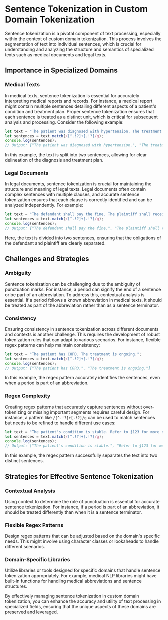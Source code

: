 # Sentence Tokenization in Custom Domain Tokenization

Sentence tokenization is a pivotal component of text processing, especially within the context of custom domain tokenization. This process involves the segmentation of text into individual sentences, which is crucial for understanding and analyzing the structure and semantics of specialized texts such as medical documents and legal texts.

## Importance in Specialized Domains

### Medical Texts
In medical texts, sentence tokenization is essential for accurately interpreting medical reports and records. For instance, a medical report might contain multiple sentences detailing different aspects of a patient's condition and treatment plan. Proper sentence tokenization ensures that each sentence is treated as a distinct unit, which is critical for subsequent analysis and processing. Consider the following example:

```javascript
let text = "The patient was diagnosed with hypertension. The treatment includes medication and lifestyle changes.";
let sentences = text.match(/[^.!?]+[.!?]/g);
console.log(sentences);
// Output: ["The patient was diagnosed with hypertension.", "The treatment includes medication and lifestyle changes."]
```

In this example, the text is split into two sentences, allowing for clear delineation of the diagnosis and treatment plan.

### Legal Documents
In legal documents, sentence tokenization is crucial for maintaining the structure and meaning of legal texts. Legal documents often contain complex sentences with multiple clauses, and accurate sentence tokenization ensures that each clause is correctly identified and can be analyzed independently. For example:

```javascript
let text = "The defendant shall pay the fine. The plaintiff shall receive compensation as per §234 of the code.";
let sentences = text.match(/[^.!?]+[.!?]/g);
console.log(sentences);
// Output: ["The defendant shall pay the fine.", "The plaintiff shall receive compensation as per §234 of the code."]
```

Here, the text is divided into two sentences, ensuring that the obligations of the defendant and plaintiff are clearly separated.

## Challenges and Strategies

### Ambiguity
Sentence tokenization can be challenging due to the ambiguity of punctuation marks. For instance, a period can signify the end of a sentence or be part of an abbreviation. To address this, contextual analysis is essential. If a period follows a known abbreviation in medical texts, it should be treated as part of the abbreviation rather than as a sentence terminator.

### Consistency
Ensuring consistency in sentence tokenization across different documents and contexts is another challenge. This requires the development of robust tokenization rules that can adapt to various scenarios. For instance, flexible regex patterns can help maintain consistency:

```javascript
let text = "The patient has COPD. The treatment is ongoing.";
let sentences = text.match(/[^.!?]+[.!?]/g);
console.log(sentences);
// Output: ["The patient has COPD.", "The treatment is ongoing."]
```

In this example, the regex pattern accurately identifies the sentences, even when a period is part of an abbreviation.

### Regex Complexity
Creating regex patterns that accurately capture sentences without over-tokenizing or missing important segments requires careful design. For instance, a pattern like `/[^.!?]+[.!?]/g` can be used to match sentences but needs to be refined to handle different use cases:

```javascript
let text = "The patient's condition is stable. Refer to §123 for more details.";
let sentences = text.match(/[^.!?]+[.!?]/g);
console.log(sentences);
// Output: ["The patient's condition is stable.", "Refer to §123 for more details."]
```

In this example, the regex pattern successfully separates the text into two distinct sentences.

## Strategies for Effective Sentence Tokenization

### Contextual Analysis
Using context to determine the role of punctuation is essential for accurate sentence tokenization. For instance, if a period is part of an abbreviation, it should be treated differently than when it is a sentence terminator.

### Flexible Regex Patterns
Design regex patterns that can be adjusted based on the domain's specific needs. This might involve using character classes or lookaheads to handle different scenarios.

### Domain-Specific Libraries
Utilize libraries or tools designed for specific domains that handle sentence tokenization appropriately. For example, medical NLP libraries might have built-in functions for handling medical abbreviations and sentence structures.

By effectively managing sentence tokenization in custom domain tokenization, you can enhance the accuracy and utility of text processing in specialized fields, ensuring that the unique aspects of these domains are preserved and leveraged.

